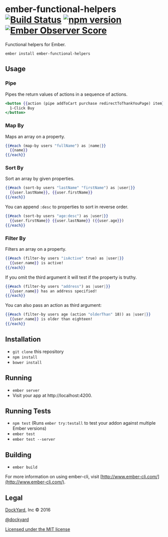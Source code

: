 # ember-functional-helpers [![Build Status](https://travis-ci.org/DockYard/ember-functional-helpers.svg?branch=master)](https://travis-ci.org/DockYard/ember-functional-helpers) [![npm version](https://badge.fury.io/js/ember-functional-helpers.svg)](https://badge.fury.io/js/ember-functional-helpers) [![Ember Observer Score](http://emberobserver.com/badges/ember-functional-helpers.svg)](http://emberobserver.com/addons/ember-functional-helpers)

Functional helpers for Ember.

```no-highlight
ember install ember-functional-helpers
```

## Usage

### Pipe
Pipes the return values of actions in a sequence of actions.

```hbs
<button {{action (pipe addToCart purchase redirectToThankYouPage) item}}>
  1-Click Buy
</button>
```

### Map By
Maps an array on a property.

```hbs
{{#each (map-by users "fullName") as |name|}}
  {{name}}
{{/each}}
```

### Sort By
Sort an array by given properties.

```hbs
{{#each (sort-by users "lastName" "firstName") as |user|}}
  {{user.lastName}}, {{user.firstName}}
{{/each}}
```

You can append `:desc` to properties to sort in reverse order.

```hbs
{{#each (sort-by users "age:desc") as |user|}}
  {{user.firstName}} {{user.lastName}} ({{user.age}})
{{/each}}
```

### Filter By
Filters an array on a property.

```hbs
{{#each (filter-by users "isActive" true) as |user|}}
  {{user.name}} is active!
{{/each}}
```

If you omit the third argument it will test if the property is truthy.
```hbs
{{#each (filter-by users "address") as |user|}}
  {{user.name}} has an address specified!
{{/each}}
```

You can also pass an action as third argument:
```hbs
{{#each (filter-by users age (action "olderThan" 18)) as |user|}}
  {{user.name}} is older than eighteen!
{{/each}}
```

## Installation

* `git clone` this repository
* `npm install`
* `bower install`

## Running

* `ember server`
* Visit your app at http://localhost:4200.

## Running Tests

* `npm test` (Runs `ember try:testall` to test your addon against multiple Ember versions)
* `ember test`
* `ember test --server`

## Building

* `ember build`

For more information on using ember-cli, visit [http://www.ember-cli.com/](http://www.ember-cli.com/).

## Legal

[DockYard](http://dockyard.com/ember-consulting), Inc &copy; 2016

[@dockyard](http://twitter.com/dockyard)

[Licensed under the MIT license](http://www.opensource.org/licenses/mit-license.php)
